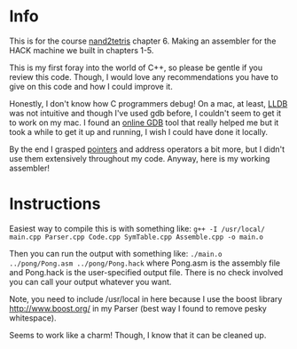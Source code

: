 # Info
This is for the course [nand2tetris](http://nand2tetris.org) chapter 6. Making an
assembler for the HACK machine we built in chapters 1-5.

This is my first foray into the world of C++, so please be gentle if you review this code. Though,
I would love any recommendations you have to give on this code and how I could improve it.

Honestly, I don't know how C programmers debug! On a mac, at least, [LLDB](https://gist.github.com/ryanchang/a2f738f0c3cc6fbd71fa) was not intuitive and
though I've used gdb before, I couldn't seem to get it to work on my mac. I found an [online GDB](https://www.onlinegdb.com/) tool that really helped me but it took a while to get it
up and running, I wish I could have done it locally.

By the end I grasped [pointers](http://www.cplusplus.com/doc/tutorial/pointers/) and address
operators a bit more, but I didn't use them extensively throughout my code. Anyway,
here is my working assembler!

# Instructions
Easiest way to compile this is with something like:
```g++ -I /usr/local/ main.cpp Parser.cpp Code.cpp SymTable.cpp Assemble.cpp -o main.o```

Then you can run the output with something like:
```./main.o ../pong/Pong.asm ../pong/Pong.hack```
where Pong.asm is the assembly file and Pong.hack is the user-specified output file.
There is no check involved you can call your output whatever you want.

Note, you need to include /usr/local in here because I use the boost library
http://www.boost.org/ in my Parser (best way I found to remove pesky whitespace).

Seems to work like a charm! Though, I know that it can be cleaned up.
